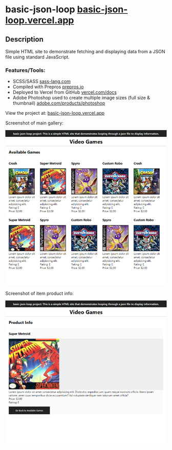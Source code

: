 # basic-json-loop [basic-json-loop.vercel.app](https://basic-json-loop.vercel.app/)

## Description

Simple HTML site to demonstrate fetching and displaying data from a JSON file using standard JavaScript.

### Features/Tools:

- SCSS/SASS [sass-lang.com](https://sass-lang.com/)
- Compiled with Prepros [prepros.io](https://prepros.io/)
- Deployed to Vercel from GitHub [vercel.com/docs](https://vercel.com/docs)
- Adobe Photoshop used to create multiple image sizes (full size & thumbnail) [adobe.com/products/photoshop](https://www.adobe.com/products/photoshop/landpa.html?gclid=CjwKCAjwvsqZBhAlEiwAqAHElRdMBvilPgwuushlTRuQ68ekUzAYXhJO3Ug5UeX-BRSOjwAuJjpEkxoCse4QAvD_BwE&sdid=KKQIN&mv=search&kw=photoshop&ef_id=CjwKCAjwvsqZBhAlEiwAqAHElRdMBvilPgwuushlTRuQ68ekUzAYXhJO3Ug5UeX-BRSOjwAuJjpEkxoCse4QAvD_BwE:G:s&s_kwcid=AL!3085!3!522504777012!e!!g!!adobe%20photosho!1712238400!67643547260)

View the project at: [basic-json-loop.vercel.app](https://basic-json-loop.vercel.app/)

Screenshot of main gallery:

![screenshot of item gallery](./images/README/screenshot-cards.png)

Screenshot of item product info:

![screenshot of item product info](./images/README/screenshot-product.png)
